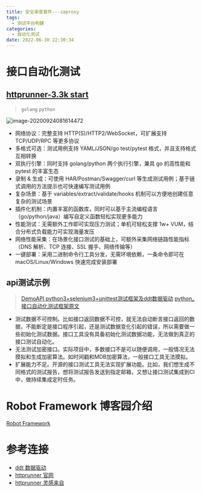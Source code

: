 ```yaml
---
title: 安全审查套件---zaproxy
tags:
  - 测试平台构建
categories:
  - 自动化测试 
date: 2022-06-30 22:30:34
---
```


# 接口自动化测试

## [httprunner-3.3k start](https://github.com/httprunner/httprunner)

> `golang` `python`

![image-20200924081614472](https://camo.githubusercontent.com/678fe668e23a584ee22d9bd8af7326482080778d66204a5209ebfcc70ec8acbb/68747470733a2f2f6874747072756e6e65722e636f6d2f696d6167652f6872702d666c6f772e6a7067)


- 网络协议：完整支持 HTTP(S)/HTTP2/WebSocket，可扩展支持 TCP/UDP/RPC 等更多协议
- 多格式可选：测试用例支持 YAML/JSON/go test/pytest 格式，并且支持格式互相转换
- 双执行引擎：同时支持 golang/python 两个执行引擎，兼具 go 的高性能和 pytest 的丰富生态
- 录制 & 生成：可使用 HAR/Postman/Swagger/curl 等生成测试用例；基于链式调用的方法提示也可快速编写测试用例
- 复杂场景：基于 variables/extract/validate/hooks 机制可以方便地创建任意复杂的测试场景
- 插件化机制：内置丰富的函数库，同时可以基于主流编程语言（go/python/java）编写自定义函数轻松实现更多能力
- 性能测试：无需额外工作即可实现压力测试；单机可轻松支撑 1w+ VUM，结合分布式负载能力可实现海量发压
- 网络性能采集：在场景化接口测试的基础上，可额外采集网络链路性能指标（DNS 解析、TCP 连接、SSL 握手、网络传输等）
- 一键部署：采用二进制命令行工具分发，无需环境依赖，一条命令即可在 macOS/Linux/Windows 快速完成安装部署

##  api测试示例
> [DemoAPI python3+selenium3+unittest测试框架及ddt数据驱动](https://github.com/yingoja/DemoAPI)
> [python_接口自动化测试框架原文](https://www.cnblogs.com/yinjia/p/9503408.html#4614912)

- 测试数据不可控制。比如接口返回数据不可控，就无法自动断言接口返回的数据，不能断定是接口程序引起，还是测试数据变化引起的错误，所以需要做一些初始化测试数据。接口工具没有具备初始化测试数据功能，无法做到真正的接口测试自动化。
- 无法测试加密接口。实际项目中，多数接口不是可以随便调用，一般情况无法摸拟和生成加密算法。如时间戳和MDB加密算法，一般接口工具无法摸拟。
- 扩展能力不足。开源的接口测试工具无法实现扩展功能。比如，我们想生成不同格式的测试报告，想将测试报告发送到指定邮箱，又想让接口测试集成到CI中，做持续集成定时任务。

# Robot Framework 博客园介绍
[Robot Framework](https://www.cnblogs.com/yinjia/category/1598575.html)

# 参考连接
- [ddt 数据驱动](https://github.com/datadriventests/ddt)
- [httprunner 官网](https://httprunner.com/quickrunner/overview/)
- [httprunner 灵感来自](https://www.cnblogs.com/yinjia/p/10415920.html#4665362)
